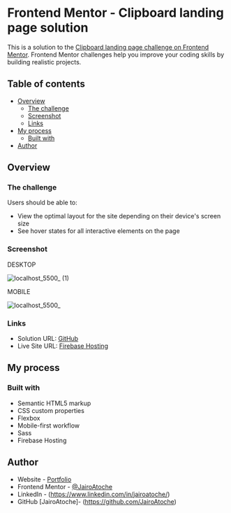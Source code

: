 # Frontend Mentor - Clipboard landing page solution

This is a solution to the [Clipboard landing page challenge on Frontend Mentor](https://www.frontendmentor.io/challenges/clipboard-landing-page-5cc9bccd6c4c91111378ecb9). Frontend Mentor challenges help you improve your coding skills by building realistic projects.

## Table of contents

- [Overview](#overview)
  - [The challenge](#the-challenge)
  - [Screenshot](#screenshot)
  - [Links](#links)
- [My process](#my-process)
  - [Built with](#built-with)
- [Author](#author)

## Overview

### The challenge

Users should be able to:

- View the optimal layout for the site depending on their device's screen size
- See hover states for all interactive elements on the page

### Screenshot

DESKTOP

![localhost_5500_ (1)](https://user-images.githubusercontent.com/44626985/216868841-f2d9d147-c85d-4763-bbfc-38019314fb10.png)

MOBILE

![localhost_5500_](https://user-images.githubusercontent.com/44626985/216868677-4d739c35-4e8a-422c-ad86-1957074d8b35.png)

### Links

- Solution URL: [GitHub](https://github.com/JairoAtoche/clipboard-landing-page)
- Live Site URL: [Firebase Hosting](https://clipboard-landing-page-36059.web.app/)

## My process

### Built with

- Semantic HTML5 markup
- CSS custom properties
- Flexbox
- Mobile-first workflow
- Sass
- Firebase Hosting

## Author

- Website - [Portfolio](https://jairoatoche.github.io/)
- Frontend Mentor - [@JairoAtoche](https://www.frontendmentor.io/profile/JairoAtoche)
- LinkedIn - (https://www.linkedin.com/in/jairoatoche/)
- GitHub [JairoAtoche]- (https://github.com/JairoAtoche)
